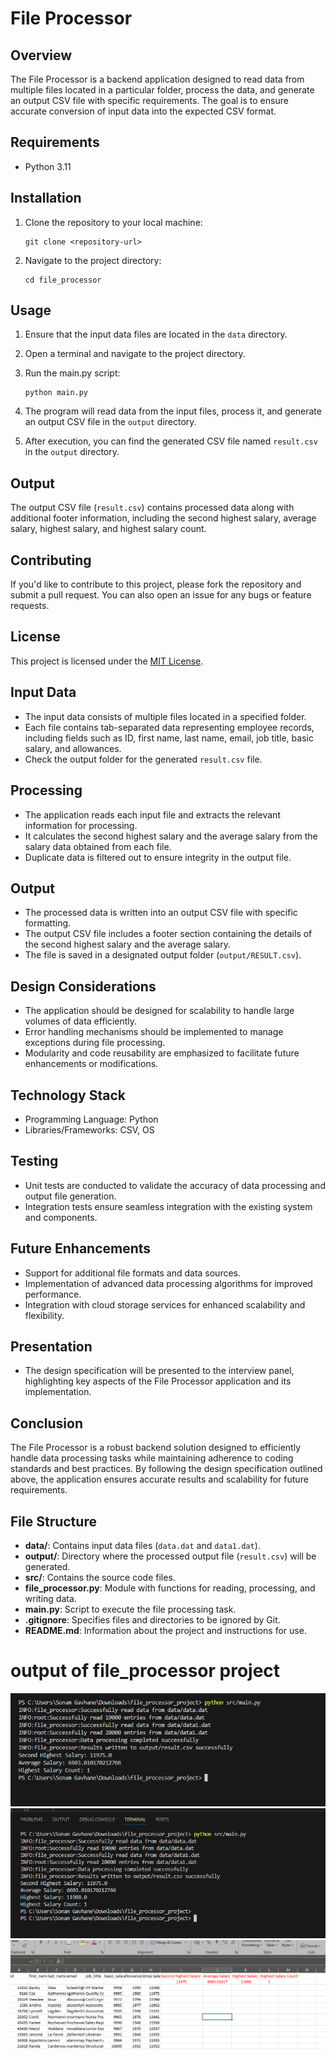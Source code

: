 # File Processor

## Overview
The File Processor is a backend application designed to read data from multiple files located in a particular folder, process the data, and generate an output CSV file with specific requirements. The goal is to ensure accurate conversion of input data into the expected CSV format.


## Requirements
- Python 3.11

## Installation
1. Clone the repository to your local machine:

    ```
    git clone <repository-url>
    ```

2. Navigate to the project directory:

    ```
    cd file_processor
    ```

## Usage
1. Ensure that the input data files are located in the `data` directory.
2. Open a terminal and navigate to the project directory.
3. Run the main.py script:

    ```
    python main.py
    ```

4. The program will read data from the input files, process it, and generate an output CSV file in the `output` directory.
5. After execution, you can find the generated CSV file named `result.csv` in the `output` directory.

## Output
The output CSV file (`result.csv`) contains processed data along with additional footer information, including the second highest salary, average salary, highest salary, and highest salary count.

## Contributing
If you'd like to contribute to this project, please fork the repository and submit a pull request. You can also open an issue for any bugs or feature requests.

## License
This project is licensed under the [MIT License](LICENSE).

## Input Data
- The input data consists of multiple files located in a specified folder.
- Each file contains tab-separated data representing employee records, including fields such as ID, first name, last name, email, job title, basic salary, and allowances.
- Check the output folder for the generated `result.csv` file.

## Processing
- The application reads each input file and extracts the relevant information for processing.
- It calculates the second highest salary and the average salary from the salary data obtained from each file.
- Duplicate data is filtered out to ensure integrity in the output file.

## Output
- The processed data is written into an output CSV file with specific formatting.
- The output CSV file includes a footer section containing the details of the second highest salary and the average salary.
- The file is saved in a designated output folder (`output/RESULT.csv`).

## Design Considerations
- The application should be designed for scalability to handle large volumes of data efficiently.
- Error handling mechanisms should be implemented to manage exceptions during file processing.
- Modularity and code reusability are emphasized to facilitate future enhancements or modifications.

## Technology Stack
- Programming Language: Python
- Libraries/Frameworks: CSV, OS

## Testing
- Unit tests are conducted to validate the accuracy of data processing and output file generation.
- Integration tests ensure seamless integration with the existing system and components.

## Future Enhancements
- Support for additional file formats and data sources.
- Implementation of advanced data processing algorithms for improved performance.
- Integration with cloud storage services for enhanced scalability and flexibility.

## Presentation
- The design specification will be presented to the interview panel, highlighting key aspects of the File Processor application and its implementation.

## Conclusion
The File Processor is a robust backend solution designed to efficiently handle data processing tasks while maintaining adherence to coding standards and best practices. By following the design specification outlined above, the application ensures accurate results and scalability for future requirements.


## File Structure

- **data/**: Contains input data files (`data.dat` and `data1.dat`).
- **output/**: Directory where the processed output file (`result.csv`) will be generated.
- **src/**: Contains the source code files.
- **file_processor.py**: Module with functions for reading, processing, and writing data.
- **main.py**: Script to execute the file processing task.
- **.gitignore**: Specifies files and directories to be ignored by Git.
- **README.md**: Information about the project and instructions for use.

# output of file_processor project 

![alt text](image.png)
![alt text](image-1.png)
![alt text](image-2.png)

